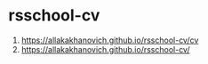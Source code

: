 # rsschool-cv

1.  https://allakakhanovich.github.io/rsschool-cv/cv
2.  https://allakakhanovich.github.io/rsschool-cv/
